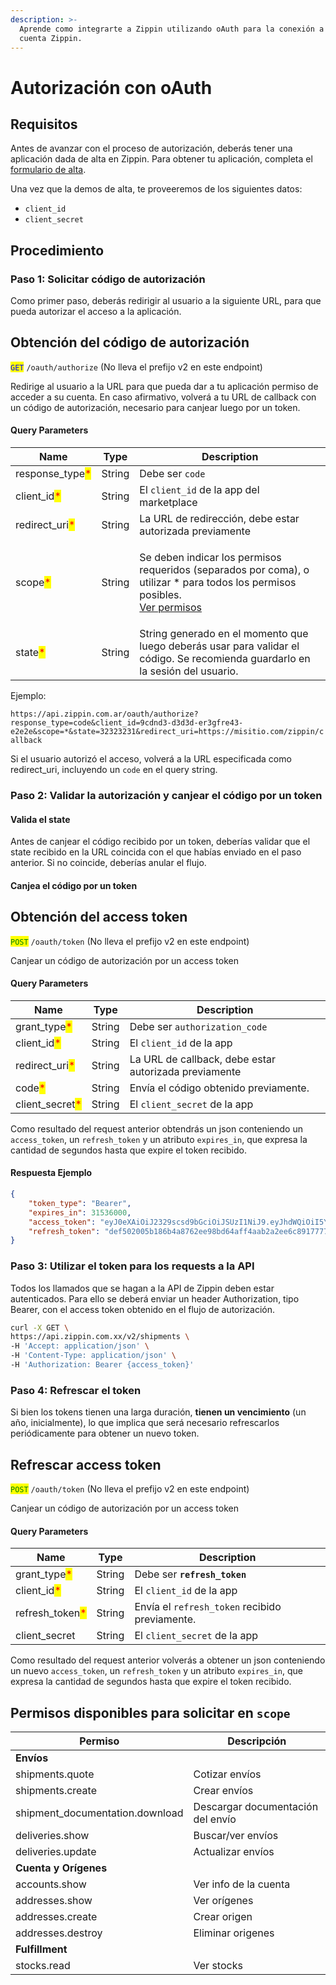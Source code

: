 ```yaml
---
description: >-
  Aprende como integrarte a Zippin utilizando oAuth para la conexión a una
  cuenta Zippin.
---
```


# Autorización con oAuth

## Requisitos

Antes de avanzar con el proceso de autorización, deberás tener una aplicación dada de alta en Zippin. Para obtener tu aplicación, completa el [formulario de alta](https://docs.google.com/forms/d/e/1FAIpQLSdkQDnuTohgHv8chHeX1me-M1QRpVTVADlGtUvWFJwHxIUI7Q/viewform?usp=sf\_link).

Una vez que la demos de alta, te proveeremos de los siguientes datos:

* `client_id`
* `client_secret`

## Procedimiento

### Paso 1: Solicitar código de autorización

Como primer paso, deberás redirigir al usuario a la siguiente URL, para que pueda autorizar el acceso a la aplicación.

## Obtención del código de autorización

<mark style="color:blue;">`GET`</mark> `/oauth/authorize` (No lleva el prefijo v2 en este endpoint)

Redirige al usuario a la URL para que pueda dar a tu aplicación permiso de acceder a su cuenta. En caso afirmativo, volverá a tu URL de callback con un código de autorización, necesario para canjear luego por un token.

#### Query Parameters

| Name                                             | Type   | Description                                                                                                                                                                                                               |
| ------------------------------------------------ | ------ | ------------------------------------------------------------------------------------------------------------------------------------------------------------------------------------------------------------------------- |
| response\_type<mark style="color:red;">\*</mark> | String | Debe ser `code`                                                                                                                                                                                                           |
| client\_id<mark style="color:red;">\*</mark>     | String | El `client_id` de la app del marketplace                                                                                                                                                                                  |
| redirect\_uri<mark style="color:red;">\*</mark>  | String | La URL de redirección, debe estar autorizada previamente                                                                                                                                                                  |
| scope<mark style="color:red;">\*</mark>          | String | <p>Se deben indicar los permisos requeridos (separados por coma), o utilizar * para todos los permisos posibles.<br><a href="autorizacion-con-oauth.md#permisos-disponibles-para-solicitar-en-scope">Ver permisos</a></p> |
| state<mark style="color:red;">\*</mark>          | String | String generado en el momento que luego deberás usar para validar el código. Se recomienda guardarlo en la sesión del usuario.                                                                                            |

Ejemplo:

`https://api.zippin.com.ar/oauth/authorize?response_type=code&client_id=9cdnd3-d3d3d-er3gfre43-e2e2e&scope=*&state=32323231&redirect_uri=https://misitio.com/zippin/callback`

Si el usuario autorizó el acceso, volverá a la URL especificada como redirect\_uri, incluyendo un `code` en el query string.

### Paso 2: Validar la autorización y canjear el código por un token

#### Valida el state

Antes de canjear el código recibido por un token, deberías validar que el state recibido en la URL coincida con el que habías enviado en el paso anterior. Si no coincide, deberías anular el flujo.

#### Canjea el código por un token

## Obtención del access token

<mark style="color:green;">`POST`</mark> `/oauth/token` (No lleva el prefijo v2 en este endpoint)

Canjear un código de autorización por un access token

#### Query Parameters

| Name                                             | Type   | Description                                           |
| ------------------------------------------------ | ------ | ----------------------------------------------------- |
| grant\_type<mark style="color:red;">\*</mark>    | String | Debe ser `authorization_code`                         |
| client\_id<mark style="color:red;">\*</mark>     | String | El `client_id` de la app                              |
| redirect\_uri<mark style="color:red;">\*</mark>  | String | La URL de callback, debe estar autorizada previamente |
| code<mark style="color:red;">\*</mark>           | String | Envía el código obtenido previamente.                 |
| client\_secret<mark style="color:red;">\*</mark> | String | El `client_secret` de la app                          |

Como resultado del request anterior obtendrás un json conteniendo un `access_token`, un `refresh_token` y un atributo `expires_in`, que expresa la cantidad de segundos hasta que expire el token recibido.

#### Respuesta Ejemplo

```json
{
	"token_type": "Bearer",
	"expires_in": 31536000,
	"access_token": "eyJ0eXAiOiJ2329scsd9bGciOiJSUzI1NiJ9.eyJhdWQiOiI5YzVkMzQwskdm399OTAxNWUzOTkiLCJqdGkiOiJjNTliOWE5NG",
	"refresh_token": "def502005b186b4a8762ee98bd64aff4aab2a2ee6c8917777d5d5e5733e36fcc2989eae43f38d12c6b19b0f0ac97aa218"
}
```

### Paso 3: Utilizar el token para los requests a la API

Todos los llamados que se hagan a la API de Zippin deben estar autenticados. Para ello se deberá enviar un header Authorization, tipo Bearer, con el access token obtenido en el flujo de autorización.

```bash
curl -X GET \
https://api.zippin.com.xx/v2/shipments \
-H 'Accept: application/json' \
-H 'Content-Type: application/json' \
-H 'Authorization: Bearer {access_token}'

```

### Paso 4: Refrescar el token

Si bien los tokens tienen una larga duración, **tienen un vencimiento** (un año, inicialmente), lo que implica que será necesario refrescarlos periódicamente para obtener un nuevo token.

## Refrescar access token

<mark style="color:green;">`POST`</mark> `/oauth/token` (No lleva el prefijo v2 en este endpoint)

Canjear un código de autorización por un access token

#### Query Parameters

| Name                                             | Type   | Description                                    |
| ------------------------------------------------ | ------ | ---------------------------------------------- |
| grant\_type<mark style="color:red;">\*</mark>    | String | Debe ser **`refresh_token`**                   |
| client\_id<mark style="color:red;">\*</mark>     | String | El `client_id` de la app                       |
| refresh\_token<mark style="color:red;">\*</mark> | String | Envía el `refresh_token` recibido previamente. |
| client\_secret                                   | String | El `client_secret` de la app                   |

Como resultado del request anterior volverás a obtener un json conteniendo un nuevo `access_token`, un `refresh_token` y un atributo `expires_in`, que expresa la cantidad de segundos hasta que expire el token recibido.

## Permisos disponibles para solicitar en `scope`

| Permiso                          | Descripción                       |
| -------------------------------- | --------------------------------- |
| **Envíos**                       |                                   |
| shipments.quote                  | Cotizar envíos                    |
| shipments.create                 | Crear envíos                      |
| shipment\_documentation.download | Descargar documentación del envío |
| deliveries.show                  | Buscar/ver envíos                 |
| deliveries.update                | Actualizar envíos                 |
| **Cuenta y Orígenes**            |                                   |
| accounts.show                    | Ver info de la cuenta             |
| addresses.show                   | Ver orígenes                      |
| addresses.create                 | Crear origen                      |
| addresses.destroy                | Eliminar origenes                 |
| **Fulfillment**                  |                                   |
| stocks.read                      | Ver stocks                        |
